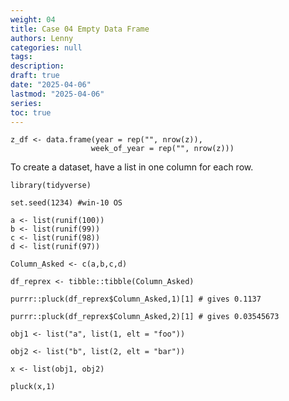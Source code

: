```yaml
---
weight: 04
title: Case 04 Empty Data Frame
authors: Lenny
categories: null
tags: 
description: 
draft: true
date: "2025-04-06"
lastmod: "2025-04-06"
series:
toc: true
---
```



<!--more-->

```
z_df <- data.frame(year = rep("", nrow(z)),
                  week_of_year = rep("", nrow(z)))

```



To create a dataset, have a list in one column for each row.

```
library(tidyverse)

set.seed(1234) #win-10 OS

a <- list(runif(100))
b <- list(runif(99))
c <- list(runif(98))
d <- list(runif(97))

Column_Asked <- c(a,b,c,d)

df_reprex <- tibble::tibble(Column_Asked)

purrr::pluck(df_reprex$Column_Asked,1)[1] # gives 0.1137

purrr::pluck(df_reprex$Column_Asked,2)[1] # gives 0.03545673

obj1 <- list("a", list(1, elt = "foo"))

obj2 <- list("b", list(2, elt = "bar"))

x <- list(obj1, obj2)

pluck(x,1)
```